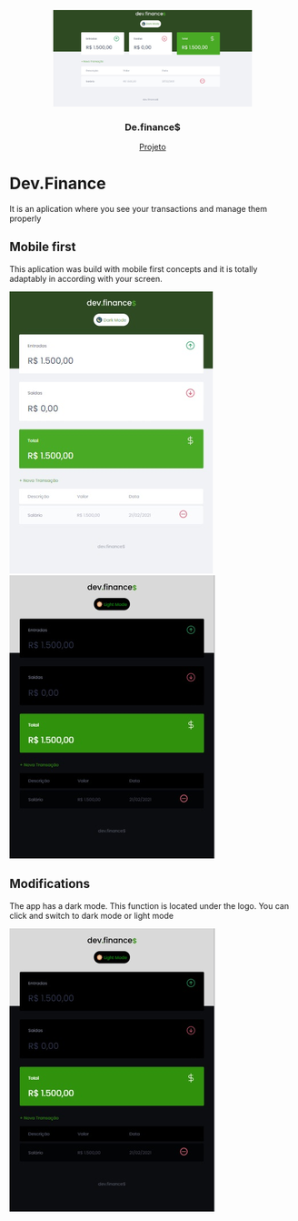 <p align="center">
  <img src="./img/dev.jpg" alt="Logo" width="350">
  <h3 align="center">De.finance$</h3>
</p>
<p align="center">
  <a href="https://rocketseat.com.br/">Projeto</a>
</p>

# Dev.Finance
It is an aplication where you see your transactions and manage them properly

## Mobile first
This aplication was build with mobile first concepts and it is totally adaptably in according with your screen.

![](./img/dev-mobile.jpg) ![](./img/dev-mobile-night.jpg)

## Modifications
The app has a dark mode. This function is located under the logo. You can click and switch to dark mode or light mode

![](./img/dev-mobile-night.jpg)
